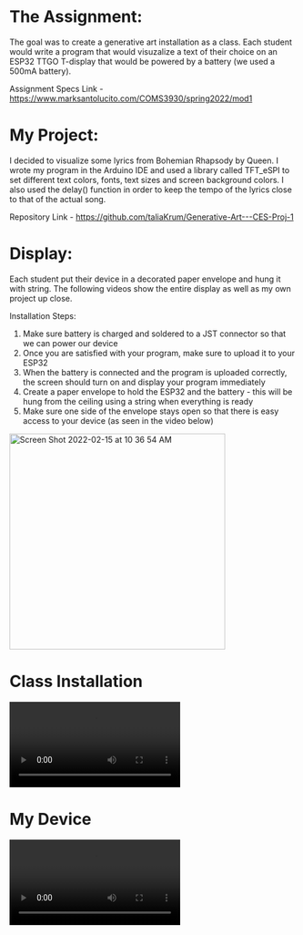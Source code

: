 # The Assignment:
The goal was to create a generative art installation as a class. Each student would write a program that would visuzalize a text of their choice on an ESP32 TTGO T-display that would be powered by a battery (we used a 500mA battery).

Assignment Specs Link - 
https://www.marksantolucito.com/COMS3930/spring2022/mod1

# My Project:
I decided to visualize some lyrics from Bohemian Rhapsody by Queen. I wrote my program in the Arduino IDE and used a library called TFT_eSPI to set different text colors, fonts, text sizes and screen background colors. I also used the delay() function in order to keep the tempo of the lyrics close to that of the actual song.

Repository Link - 
https://github.com/taliaKrum/Generative-Art---CES-Proj-1

# Display:
Each student put their device in a decorated paper envelope and hung it with string. The following videos show the entire display as well as my own project up close.

Installation Steps:
1. Make sure battery is charged and soldered to a JST connector so that we can power our device 
2. Once you are satisfied with your program, make sure to upload it to your ESP32
3. When the battery is connected and the program is uploaded correctly, the screen should turn on and display your program immediately 
4. Create a paper envelope to hold the ESP32 and the battery - this will be hung from the ceiling using a string when everything is ready
5. Make sure one side of the envelope stays open so that there is easy access to your device (as seen in the video below)
 <img width="379" alt="Screen Shot 2022-02-15 at 10 36 54 AM" src="https://user-images.githubusercontent.com/69936719/154095832-d2b7a032-d1f0-4c43-840c-f8677290ff14.png">
 
# Class Installation

<video controls>
 <source src="https://user-images.githubusercontent.com/69936719/153727685-44e211a1-3649-47eb-a94a-efe4a415c7d8.MP4" type="video/mp4">
</video>

# My Device

<video controls>
 <source src="https://user-images.githubusercontent.com/69936719/153727683-9aa9eafc-63d9-4af5-b73e-168081c5ab69.mp4" type="video/mp4">
</video>

